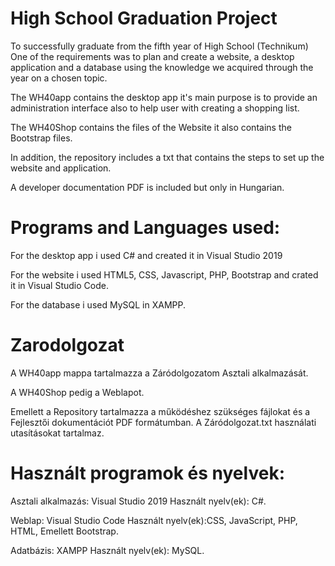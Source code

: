 # High School Graduation Project

To successfully graduate from the fifth year of High School (Technikum) One of the requirements was to plan and
create a website, a desktop application and a database using the knowledge we acquired through the year on a chosen
topic.

The WH40app contains the desktop app it's main purpose is to provide an administration interface also to help user with creating a shopping list.

The WH40Shop contains the files of the Website it also contains the Bootstrap files.

In addition, the repository includes a txt that contains the steps to set up the website and application.

A developer documentation PDF is included but only in Hungarian.

# Programs and Languages used:

For the desktop app i used C# and created it in Visual Studio 2019

For the website i used HTML5, CSS, Javascript, PHP, Bootstrap and crated it in Visual Studio Code.

For the database i used MySQL in XAMPP.


# Zarodolgozat

A WH40app mappa tartalmazza a Záródolgozatom Asztali alkalmazását.

A WH40Shop pedig a Weblapot.

Emellett a Repository tartalmazza a működéshez szükséges fájlokat és a Fejlesztői dokumentációt PDF formátumban.
A Záródolgozat.txt használati utasításokat tartalmaz.

# Használt programok és nyelvek:

Asztali alkalmazás: Visual Studio 2019    Használt nyelv(ek): C#.

Weblap: Visual Studio Code    Használt nyelv(ek):CSS, JavaScript, PHP, HTML,
Emellett Bootstrap.

Adatbázis: XAMPP    Használt nyelv(ek): MySQL.

